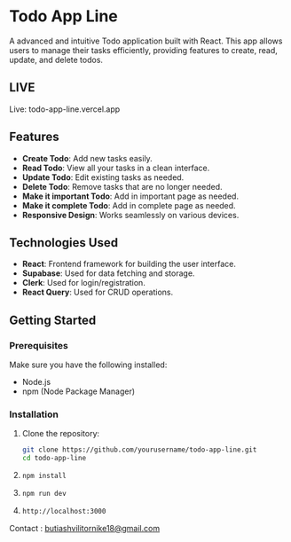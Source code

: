 # Todo App Line

A advanced and intuitive Todo application built with React. This app allows users to manage their tasks efficiently, providing features to create, read, update, and delete todos.

## LIVE
Live: todo-app-line.vercel.app

## Features

- **Create Todo**: Add new tasks easily.
- **Read Todo**: View all your tasks in a clean interface.
- **Update Todo**: Edit existing tasks as needed.
- **Delete Todo**: Remove tasks that are no longer needed.
- **Make it important Todo**: Add in important page as needed.
- **Make it complete Todo**: Add in complete page as needed.
- **Responsive Design**: Works seamlessly on various devices.

## Technologies Used

- **React**: Frontend framework for building the user interface.
- **Supabase**: Used for data fetching and storage.
- **Clerk**: Used for login/registration.
- **React Query**: Used for CRUD operations.

## Getting Started

### Prerequisites

Make sure you have the following installed:

- Node.js
- npm (Node Package Manager)

### Installation

1. Clone the repository:

   ```bash
   git clone https://github.com/yourusername/todo-app-line.git
   cd todo-app-line
2. ```sh
   npm install
3. ```sh
   npm run dev
4. ```sh
   http://localhost:3000
   
Contact : butiashvilitornike18@gmail.com  
